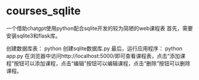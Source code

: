 # courses_sqlite
一个借助chatgpt使用python配合sqlite开发的较为简陋的web课程表
首先，需要安装sqlite3和flask库。

创建数据库表：
python 创建sqlite数据库.py
最后，运行应用程序：
python app.py
在浏览器中访问http://localhost:5000/即可查看课程表，点击“添加课程”按钮可以添加课程，点击“编辑”按钮可以编辑课程，点击“删除”按钮可以删除课程。
